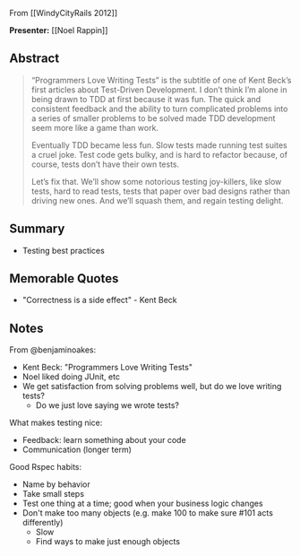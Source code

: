 From [[WindyCityRails 2012]]

**Presenter:** [[Noel Rappin]]

## Abstract

> “Programmers Love Writing Tests” is the subtitle of one of Kent Beck’s first articles about Test-Driven Development. I don’t think I’m alone in being drawn to TDD at first because it was fun. The quick and consistent feedback and the ability to turn complicated problems into a series of smaller problems to be solved made TDD development seem more like a game than work.
> 
> Eventually TDD became less fun. Slow tests made running test suites a cruel joke. Test code gets bulky, and is hard to refactor because, of course, tests don’t have their own tests.
> 
> Let’s fix that. We’ll show some notorious testing joy-killers, like slow tests, hard to read tests, tests that paper over bad designs rather than driving new ones. And we’ll squash them, and regain testing delight.

## Summary

* Testing best practices

## Memorable Quotes

* "Correctness is a side effect" - Kent Beck

## Notes

From @benjaminoakes:

* Kent Beck: "Programmers Love Writing Tests"
* Noel liked doing JUnit, etc
* We get satisfaction from solving problems well, but do we love writing tests?
    * Do we just love saying we wrote tests?

What makes testing nice:

* Feedback:  learn something about your code
* Communication (longer term)

Good Rspec habits:

* Name by behavior
* Take small steps
* Test one thing at a time; good when your business logic changes
* Don't make too many objects (e.g. make 100 to make sure #101 acts differently)
   * Slow
   * Find ways to make just enough objects
